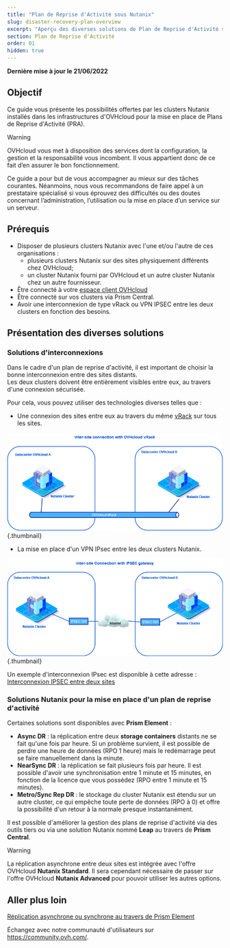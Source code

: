 ```yaml
---
title: "Plan de Reprise d'Activité sous Nutanix"
slug: disaster-recovery-plan-overview
excerpt: "Aperçu des diverses solutions de Plan de Reprise d'Activité sous Nutanix"
section: Plan de Reprise d'Activité
order: 01
hidden: true
---
```


**Dernière mise à jour le 21/06/2022**

## Objectif

Ce guide vous présente les possibilités offertes par les clusters Nutanix installés dans les infrastructures d'OVHcloud pour la mise en place de Plans de Reprise d'Activité (PRA).

> [!warning]
> OVHcloud vous met à disposition des services dont la configuration, la gestion et la responsabilité vous incombent. Il vous appartient donc de ce fait d’en assurer le bon fonctionnement.
>
> Ce guide a pour but de vous accompagner au mieux sur des tâches courantes. Néanmoins, nous vous recommandons de faire appel à un prestataire spécialisé si vous éprouvez des difficultés ou des doutes concernant l’administration, l’utilisation ou la mise en place d’un service sur un serveur.
>

## Prérequis

- Disposer de plusieurs clusters Nutanix avec l'une et/ou l'autre de ces organisations :
    - plusieurs clusters Nutanix sur des sites physiquement différents chez OVHcloud;
    - un cluster Nutanix fourni par OVHcloud et un autre cluster Nutanix chez un autre fournisseur.
- Être connecté à votre [espace client OVHcloud](https://www.ovh.com/auth/?action=gotomanager&from=https://www.ovh.com/fr/&ovhSubsidiary=fr)
- Être connecté sur vos clusters via Prism Central.
- Avoir une interconnexion de type vRack ou VPN IPSEC entre les deux clusters en fonction des besoins.

## Présentation des diverses solutions

### Solutions d'interconnexions

Dans le cadre d'un plan de reprise d'activité, il est important de choisir la bonne interconnexion entre des sites distants.<br>
Les deux clusters doivent être entièrement visibles entre eux, au travers d'une connexion sécurisée.

Pour cela, vous pouvez utiliser des technologies diverses telles que :

- Une connexion des sites entre eux au travers du même [vRack](https://www.ovh.com/fr/solutions/vrack/) sur tous les sites.

![Interconnection with vRack diagram](images/vrackinterconnection.png){.thumbnail}

- La mise en place d'un VPN IPsec entre les deux clusters Nutanix. 

![Interconnection with IPsec diagram](images/ipsecinterconnection.png){.thumbnail}

Un exemple d'interconnexion IPsec est disponible à cette adresse : [Interconnexion IPSEC entre deux sites](https://docs.ovh.com/fr/nutanix/ipsec-interconnection/)

### Solutions Nutanix pour la mise en place d'un plan de reprise d'activité

Certaines solutions sont disponibles avec **Prism Element** :

- **Async DR** : la réplication entre deux **storage containers** distants ne se fait qu'une fois par heure. Si un problème survient, il est possible de perdre une heure de données (RPO 1 heure) mais le redémarrage peut se faire manuellement dans la minute.
- **NearSync DR** : la réplication se fait plusieurs fois par heure. Il est possible d'avoir une synchronisation entre 1 minute et 15 minutes, en fonction de la licence que vous possédez (RPO entre 1 minute et 15 minutes).
- **Metro/Sync Rep DR** : le stockage du cluster Nutanix est étendu sur un autre cluster, ce qui empêche toute perte de données (RPO à 0) et offre la possibilité d'un retour à la normale presque instantanément.

Il est possible d'améliorer la gestion des plans de reprise d'activité via des outils tiers ou via une solution Nutanix nommé **Leap** au travers de **Prism Central**.

> [!warning]
> La réplication asynchrone entre deux sites est intégrée avec l'offre OVHcloud **Nutanix Standard**. Il sera cependant nécessaire de passer sur l'offre OVHcloud **Nutanix Advanced** pour pouvoir utiliser les autres options.


## Aller plus loin

[Réplication asynchrone ou synchrone au travers de Prism Element](https://docs.ovh.com/fr/nutanix/prism-element-nutanix-replication/)

Échangez avec notre communauté d'utilisateurs sur <https://community.ovh.com/>.


